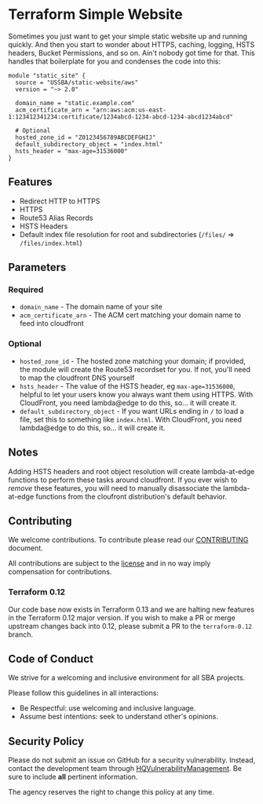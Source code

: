 # Terraform Simple Website

Sometimes you just want to get your simple static website up and running quickly.  And then you start to wonder about HTTPS, caching, logging, HSTS headers, Bucket Permissions, and so on.  Ain't nobody got time for that.  This handles that boilerplate for you and condenses the code into this:

```
module "static_site" {
  source = "USSBA/static-website/aws"
  version = "~> 2.0"

  domain_name = "static.example.com"
  acm_certificate_arn = "arn:aws:acm:us-east-1:123412341234:certificate/1234abcd-1234-abcd-1234-abcd1234abcd"

  # Optional
  hosted_zone_id = "Z0123456789ABCDEFGHIJ"
  default_subdirectory_object = "index.html"
  hsts_header = "max-age=31536000"
}

```

## Features

* Redirect HTTP to HTTPS
* HTTPS
* Route53 Alias Records
* HSTS Headers
* Default index file resolution for root and subdirectories (`/files/` => `/files/index.html`)

## Parameters

### Required

* `domain_name` - The domain name of your site
* `acm_certificate_arn` - The ACM cert matching your domain name to feed into cloudfront

### Optional

* `hosted_zone_id` - The hosted zone matching your domain; if provided, the module will create the Route53 recordset for you.  If not, you'll need to map the cloudfront DNS yourself
* `hsts_header` - The value of the HSTS header, eg `max-age=31536000`, helpful to let your users know you always want them using HTTPS.  With CloudFront, you need lambda@edge to do this, so... it will create it.
* `default_subdirectory_object` - If you want URLs ending in `/` to load a file, set this to something like `index.html`. With CloudFront, you need lambda@edge to do this, so... it will create it.

## Notes

Adding HSTS headers and root object resolution will create lambda-at-edge functions to perform these tasks around cloudfront.  If you ever wish to _remove_ these features, you will need to manually disassociate the lambda-at-edge functions from the cloufront distribution's default behavior.

## Contributing

We welcome contributions.
To contribute please read our [CONTRIBUTING](CONTRIBUTING.md) document.

All contributions are subject to the [license](LICENSE.md) and in no way imply compensation for contributions.

### Terraform 0.12

Our code base now exists in Terraform 0.13 and we are halting new features in the Terraform 0.12 major version.  If you wish to make a PR or merge upstream changes back into 0.12, please submit a PR to the `terraform-0.12` branch.

## Code of Conduct

We strive for a welcoming and inclusive environment for all SBA projects.

Please follow this guidelines in all interactions:

* Be Respectful: use welcoming and inclusive language.
* Assume best intentions: seek to understand other's opinions.

## Security Policy

Please do not submit an issue on GitHub for a security vulnerability.
Instead, contact the development team through [HQVulnerabilityManagement](mailto:HQVulnerabilityManagement@sba.gov).
Be sure to include **all** pertinent information.

The agency reserves the right to change this policy at any time.
